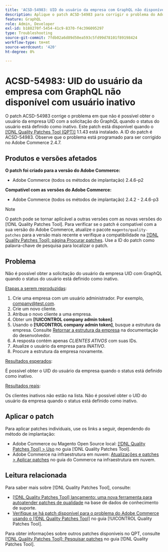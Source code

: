 ```yaml
---
title: 'ACSD-54983: UID do usuário da empresa com GraphQL não disponível com usuário inativo'
description: Aplique o patch ACSD-54983 para corrigir o problema do Adobe Commerce em que não é possível obter o usuário da empresa UID com a solicitação do GraphQL quando o status do usuário está definido como inativo.
feature: GraphQL
role: Admin, Developer
exl-id: b188270f-5454-41c9-8370-f4c396095297
type: Troubleshooting
source-git-commit: 7fdb02a6d89d50ea593c5fd99d78101f89198424
workflow-type: tm+mt
source-wordcount: '420'
ht-degree: 0%

---
```


# ACSD-54983: UID do usuário da empresa com GraphQL não disponível com usuário inativo

O patch ACSD-54983 corrige o problema em que não é possível obter o usuário da empresa UID com a solicitação do GraphQL quando o status do usuário está definido como inativo. Este patch está disponível quando o [[!DNL Quality Patches Tool (QPT)]](https://experienceleague.adobe.com/en/docs/commerce-operations/tools/quality-patches-tool/quality-patches-tool-to-self-serve-quality-patches) 1.1.43 está instalado. A ID do patch é ACSD-54983. Observe que o problema está programado para ser corrigido no Adobe Commerce 2.4.7.

## Produtos e versões afetados

**O patch foi criado para a versão do Adobe Commerce:**

* Adobe Commerce (todos os métodos de implantação) 2.4.6-p2

**Compatível com as versões do Adobe Commerce:**

* Adobe Commerce (todos os métodos de implantação) 2.4.2 - 2.4.6-p3

>[!NOTE]
>
>O patch pode se tornar aplicável a outras versões com as novas versões do [!DNL Quality Patches Tool]. Para verificar se o patch é compatível com a sua versão do Adobe Commerce, atualize o pacote `magento/quality-patches` para a versão mais recente e verifique a compatibilidade na [[!DNL Quality Patches Tool]: página Procurar patches](https://experienceleague.adobe.com/tools/commerce-quality-patches/index.html). Use a ID do patch como palavra-chave de pesquisa para localizar o patch.

## Problema

Não é possível obter a solicitação do usuário da empresa UID com GraphQL quando o status do usuário está definido como inativo.

<u>Etapas a serem reproduzidas</u>:

1. Crie uma empresa com um usuário administrador. Por exemplo, company@test.com.
1. Crie um novo cliente.
1. Atribua o novo cliente a uma empresa.
1. Obter um **[!UICONTROL company admin token]**.
1. Usando o **[!UICONTROL company admin token]**, busque a estrutura da empresa. Consulte [Retornar a estrutura da empresa](https://developer.adobe.com/commerce/webapi/graphql/schema/b2b/company/queries/company/#return-the-company-structure) na documentação do desenvolvedor.
1. A resposta contém apenas *CLIENTES ATIVOS* com suas IDs.
1. Atualize o usuário da empresa para *INATIVO*.
1. Procure a estrutura da empresa novamente.

<u>Resultados esperados</u>:

É possível obter o UID do usuário da empresa quando o status está definido como inativo.

<u>Resultados reais</u>:

Os clientes inativos não estão na lista. Não é possível obter o UID do usuário da empresa quando o status está definido como inativo.

## Aplicar o patch

Para aplicar patches individuais, use os links a seguir, dependendo do método de implantação:

* Adobe Commerce ou Magento Open Source local: [[!DNL Quality Patches Tool] > Uso](/help/tools/quality-patches-tool/usage.md) no guia [!DNL Quality Patches Tool].
* Adobe Commerce na infraestrutura em nuvem: [Atualizações e patches > Aplicar patches](https://experienceleague.adobe.com/docs/commerce-cloud-service/user-guide/develop/upgrade/apply-patches.html) no guia do Commerce na infraestrutura em nuvem.

## Leitura relacionada

Para saber mais sobre [!DNL Quality Patches Tool], consulte:

* [[!DNL Quality Patches Tool] lançamento: uma nova ferramenta para autoatender patches de qualidade](https://experienceleague.adobe.com/en/docs/commerce-operations/tools/quality-patches-tool/quality-patches-tool-to-self-serve-quality-patches) na base de dados de conhecimento de suporte.
* [Verifique se há patch disponível para o problema do Adobe Commerce usando o  [!DNL Quality Patches Tool]](/help/tools/quality-patches-tool/patches-available-in-qpt/check-patch-for-magento-issue-with-magento-quality-patches.md) no guia [!UICONTROL Quality Patches Tool].


Para obter informações sobre outros patches disponíveis no QPT, consulte [[!DNL Quality Patches Tool]: Pesquisar patches](https://experienceleague.adobe.com/tools/commerce-quality-patches/index.html) no guia [!DNL Quality Patches Tool].
